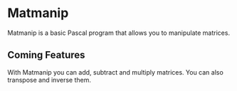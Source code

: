 # Matmanip
Matmanip is a basic Pascal program that allows you to manipulate matrices.  

## Coming Features
With Matmanip you can add, subtract and multiply matrices. You can also transpose and inverse them. 

